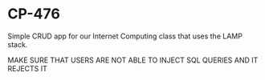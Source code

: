 # CP-476
Simple CRUD app for our Internet Computing class that uses the LAMP stack.

MAKE SURE THAT USERS ARE NOT ABLE TO INJECT SQL QUERIES AND IT REJECTS IT
